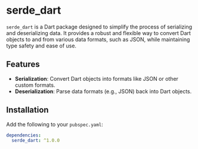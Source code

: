 # serde_dart

`serde_dart` is a Dart package designed to simplify the process of serializing and deserializing data. It provides a robust and flexible way to convert Dart objects to and from various data formats, such as JSON, while maintaining type safety and ease of use.

## Features

- **Serialization**: Convert Dart objects into formats like JSON or other custom formats.
- **Deserialization**: Parse data formats (e.g., JSON) back into Dart objects.

## Installation

Add the following to your `pubspec.yaml`:

```yaml
dependencies:
  serde_dart: ^1.0.0